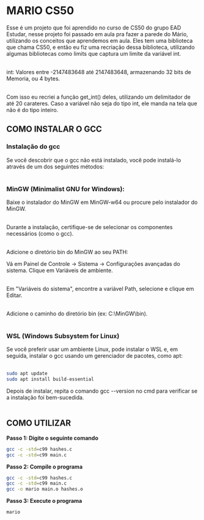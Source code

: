 # MARIO CS50

Esse é um projeto que foi aprendido no curso de CS50 do grupo EAD Estudar, nesse projeto foi passado em aula pra fazer a parede do Mário, utilizando os conceitos que aprendemos em aula. Eles tem uma biblioteca que chama CS50, e então eu fiz uma recriação dessa biblioteca, utilizando algumas bibliotecas como limits que captura um limite da variável int. <br></br>

int: Valores entre -2147483648 até 2147483648, armazenando 32 bits de Memoria, ou 4 bytes.<br></br>

Com isso eu recriei a função get_int() deles, utilizando um delimitador de até 20 carateres. Caso a variável não seja do tipo int, ele manda na tela que não é do tipo inteiro.


##  COMO INSTALAR O GCC

### Instalação do gcc

Se você descobrir que o gcc não está instalado, você pode instalá-lo através de um dos seguintes métodos:<br></br>


### MinGW (Minimalist GNU for Windows):

Baixe o instalador do MinGW em MinGW-w64 ou procure pelo instalador do MinGW.<br></br>

Durante a instalação, certifique-se de selecionar os componentes necessários (como o gcc).<br></br>

Adicione o diretório bin do MinGW ao seu PATH:

Vá em Painel de Controle → Sistema → Configurações avançadas do sistema.
Clique em Variáveis de ambiente.<br></br>

Em "Variáveis do sistema", encontre a variável Path, selecione e clique em Editar.<br></br>

Adicione o caminho do diretório bin (ex: C:\MinGW\bin).<br></br>


### WSL (Windows Subsystem for Linux)
Se você preferir usar um ambiente Linux, pode instalar o WSL e, em seguida, instalar o gcc usando um gerenciador de pacotes, como apt:<br></br>

```bash
sudo apt update
sudo apt install build-essential
```

Depois de instalar, repita o comando gcc --version no cmd para verificar se a instalação foi bem-sucedida.<br></br>


## COMO UTILIZAR


**Passo 1: Digite o seguinte comando**

```bash
gcc -c -std=c99 hashes.c
gcc -c -std=c99 main.c
```

**Passo 2: Compile o programa**

```bash
gcc -c -std=c99 hashes.c
gcc -c -std=c99 main.c
gcc -o mario main.o hashes.o
```



**Passo 3: Execute o programa**

```bash
mario
```
